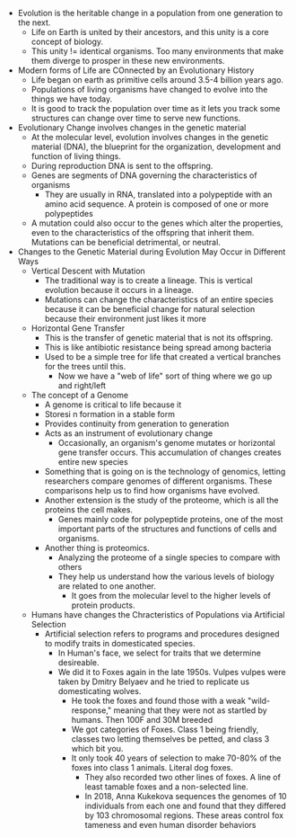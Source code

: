 - Evolution is the heritable change in a population from one generation to the next.
	- Life on Earth is united by their ancestors, and this unity is a core concept of biology.
	- This unity != identical organisms. Too many environments that make them diverge to prosper in these new environments.
- Modern forms of Life are COnnected by an Evolutionary History
	- Life began on earth as primitive cells around 3.5-4 billion years ago.
	- Populations of living organisms have changed to evolve into the things we have today.
	- It is good to track the population over time as it lets you track some structures can change over time to serve new functions.
- Evolutionary Change involves changes in the genetic material
	- At the molecular level, evolution involves changes in the genetic material (DNA), the blueprint for the organization, development and function of living things.
	- During reproduction DNA is sent to the offspring.
	- Genes are segments of DNA governing the characteristics of organisms
		- They are usually in RNA, translated into a polypeptide with an amino acid sequence. A protein is composed of one or more polypeptides
	- A mutation could also occur to the genes which alter the properties, even to the characteristics of the offspring that inherit them. Mutations can be beneficial detrimental, or neutral.
- Changes to the Genetic Material during Evolution May Occur in Different Ways
	- Vertical Descent with Mutation
		- The traditional way is to create a lineage. This is vertical evolution because it occurs in a lineage.
		- Mutations can change the characteristics of an entire species because it can be beneficial change for natural selection because their environment just likes it more
	- Horizontal Gene Transfer
		- This is the transfer of genetic material that is not its offspring.
		- This is like antibiotic resistance being spread among bacteria
		- Used to be a simple tree for life that created a vertical branches for the trees until this.
			- Now we have a "web of life" sort of thing where we go up and right/left
	- The concept of a Genome
		- A genome is critical to life because it
		- Storesi n formation in a stable form
		- Provides continuity from generation to generation
		- Acts as an instrument of evolutionary change
			- Occasionally, an organism's genome mutates or horizontal gene transfer occurs. This accumulation of changes creates entire new species
		- Something that is going on is the technology of genomics, letting researchers compare genomes of different organisms. These comparisons help us to find how organisms have evolved.
		- Another extension is the study of the proteome, which is all the proteins the cell makes.
			- Genes mainly code for polypeptide proteins, one of the most important parts of the structures and functions of cells and organisms.
		- Another thing is proteomics.
			- Analyzing the proteome of a single species to compare with others
			- They help us understand how the various levels of biology are related to one another.
				- It goes from the molecular level to the higher levels of protein products.
	- Humans have changes the Chracteristics of Populations via Artificial Selection
		- Artificial selection refers to programs and procedures designed to modify traits in domesticated species.
			- In Human's face, we select for traits that we determine desireable.
			- We did it to Foxes again in the late 1950s. Vulpes vulpes were taken by Dmitry Belyaev and he tried to replicate us domesticating wolves.
				- He took the foxes and found those with a weak "wild-response," meaning that they were not as startled by humans. Then 100F and 30M breeded
				- We got categories of Foxes. Class 1 being friendly, classes two letting themselves be petted, and class 3 which bit you.
				- It only took 40 years of selection to make 70-80% of the foxes into class 1 animals. Literal dog foxes.
					- They also recorded two other lines of foxes. A line of least tamable foxes and a non-selected line.
					- In 2018, Anna Kukekova sequences the genomes of 10 individuals from each one and found that they differed by 103 chromosomal regions. These areas control fox tameness and even human disorder behaviors
